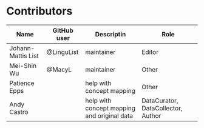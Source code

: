 # Contributors

Name               | GitHub user | Descriptin |Role
---                | ---         | --- | ---
Johann-Mattis List | @LinguList  | maintainer | Editor
Mei-Shin Wu        | @MacyL      | maintainer | Other
Patience Epps      |   | help with concept mapping | Other
Andy Castro | | help with concept mapping and original data | DataCurator, DataCollector, Author
